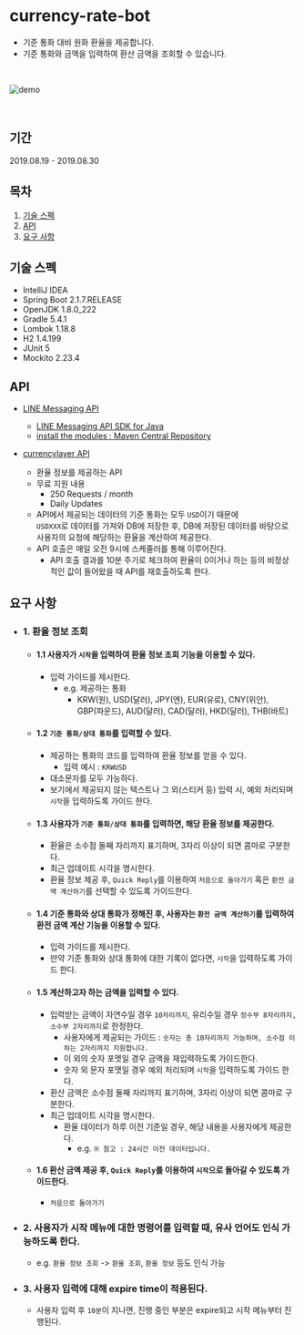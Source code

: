 # currency-rate-bot
- 기준 통화 대비 원화 환율을 제공합니다.
- 기준 통화와 금액을 입력하여 환산 금액을 조회할 수 있습니다.

<br/>

![demo](./demo.gif)

<br/>

## 기간
2019.08.19 - 2019.08.30

## 목차
1. [기술 스펙](#기술-스펙)
2. [API](#api)
3. [요구 사항](#요구-사항)

## 기술 스펙
- IntelliJ IDEA 
- Spring Boot 2.1.7.RELEASE
- OpenJDK 1.8.0_222
- Gradle 5.4.1
- Lombok 1.18.8
- H2 1.4.199
- JUnit 5
- Mockito 2.23.4

## API
- [LINE Messaging API](https://developers.line.biz/en/docs/messaging-api/overview/)
    - [LINE Messaging API SDK for Java](https://github.com/line/line-bot-sdk-java)
    - [install the modules : Maven Central Repository](https://search.maven.org/search?q=g:com.linecorp.bot)

- [currencylayer API](https://currencylayer.com/)
  - 환율 정보를 제공하는 API
  - 무료 지원 내용
    - 250 Requests / month
    - Daily Updates
  - API에서 제공되는 데이터의 기준 통화는 모두 `USD`이기 때문에  
  `USDXXX`로 데이터를 가져와 DB에 저장한 후, DB에 저장된 데이터를 바탕으로 사용자의 요청에 해당하는 환율을 계산하여 제공한다.
  - API 호출은 매일 오전 9시에 스케줄러를 통해 이루어진다.
    - API 호출 결과를 10분 주기로 체크하여 환율이 0이거나 하는 등의 비정상적인 값이 들어왔을 때 API를 재호출하도록 한다.

## 요구 사항
- ### 1. 환율 정보 조회
  - #### 1.1 사용자가 `시작`을 입력하여 환율 정보 조회 기능을 이용할 수 있다.
    - 입력 가이드를 제시한다.
      - e.g. 제공하는 통화
        - KRW(원), USD(달러), JPY(엔), EUR(유로), CNY(위안), GBP(파운드), AUD(달러), CAD(달러), HKD(달러), THB(바트)
  - #### 1.2 `기준 통화/상대 통화`를 입력할 수 있다.
      - 제공하는 통화의 코드를 입력하여 환율 정보를 얻을 수 있다.
          - 입력 예시 : `KRWUSD`
      - 대소문자를 모두 가능하다.
    - 보기에서 제공되지 않는 텍스트나 그 외(스티커 등) 입력 시, 예외 처리되며 `시작`을 입력하도록 가이드 한다.
  - #### 1.3 사용자가 `기준 통화/상대 통화`를 입력하면, 해당 환율 정보를 제공한다.
    - 환율은 소수점 둘째 자리까지 표기하며, 3자리 이상이 되면 콤마로 구분한다.
    - 최근 업데이트 시각을 명시한다. 
    - 환율 정보 제공 후, `Quick Reply`를 이용하여 `처음으로 돌아가기` 혹은 `환전 금액 계산하기`를 선택할 수 있도록 가이드한다.
  - #### 1.4 기준 통화와 상대 통화가 정해진 후, 사용자는 `환전 금액 계산하기`를 입력하여 환전 금액 계산 기능을 이용할 수 있다.
    - 입력 가이드를 제시한다.
    - 만약 기준 통화와 상대 통화에 대한 기록이 없다면, `시작`을 입력하도록 가이드 한다.
  - #### 1.5 계산하고자 하는 금액을 입력할 수 있다.
    - 입력받는 금액이 자연수일 경우 `10자리까지`, 유리수일 경우 `정수부 8자리까지, 소수부 2자리까지`로 한정한다.
      - 사용자에게 제공되는 가이드 : `숫자는 총 10자리까지 가능하며, 소수점 이하는 2자리까지 지원합니다.`
      - 이 외의 숫자 포멧일 경우 금액을 재입력하도록 가이드한다.
      - 숫자 외 문자 포맷일 경우 예외 처리되며 `시작`을 입력하도록 가이드 한다.
    - 환산 금액은 소수점 둘째 자리까지 표기하며, 3자리 이상이 되면 콤마로 구분한다.
    - 최근 업데이트 시각을 명시한다.
      - 환율 데이터가 하루 이전 기준일 경우, 해당 내용을 사용자에게 제공한다.
        - e.g. `※ 참고 : 24시간 이전 데이터입니다.`
  - #### 1.6 환산 금액 제공 후, `Quick Reply`를 이용하여 `시작`으로 돌아갈 수 있도록 가이드한다.
    - `처음으로 돌아가기`
- ### 2. 사용자가 시작 메뉴에 대한 명령어를 입력할 때, 유사 언어도 인식 가능하도록 한다.
  - e.g. `환율 정보 조회` -> `환율 조회`, `환율 정보` 등도 인식 가능
- ### 3. 사용자 입력에 대해 expire time이 적용된다.
  - 사용자 입력 후 `10분`이 지나면, 진행 중인 부분은 expire되고 시작 메뉴부터 진행된다.